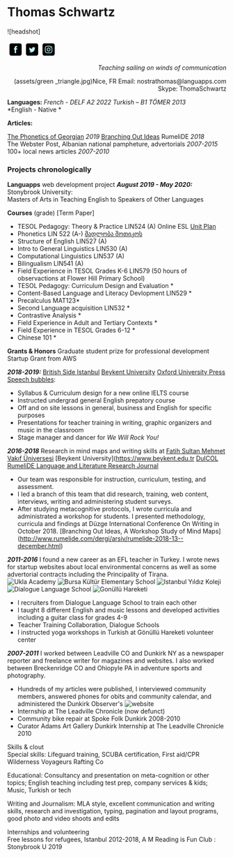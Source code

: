 # Thomas Schwartz
![headshot] 
<div style="display:flex;flex-wrap:wrap"><a href="https://facebook.com/growlroar" target="_blank" rel="noopener noreferrer" style="text-decoration:none;border:0;width:24px;height:24px;padding:2px;margin:5px;color:#c3f4fb;border-radius:15%;background-color:#000000;"><svg class="niftybutton-facebook" style="display:block;fill:currentColor" data-tag="fac" data-name="Facebook" viewBox="0 0 512 512" preserveAspectRatio="xMidYMid meet">
    <path d="M211.9 197.4h-36.7v59.9h36.7V433.1h70.5V256.5h49.2l5.2-59.1h-54.4c0 0 0-22.1 0-33.7 0-13.9 2.8-19.5 16.3-19.5 10.9 0 38.2 0 38.2 0V82.9c0 0-40.2 0-48.8 0 -52.5 0-76.1 23.1-76.1 67.3C211.9 188.8 211.9 197.4 211.9 197.4z"></path>
</svg></a><a href="https://twitter.com/TomsEnglishClas" target="_blank" rel="noopener noreferrer" style="text-decoration:none;border:0;width:24px;height:24px;padding:2px;margin:5px;color:#c3f4fb;border-radius:15%;background-color:#000000;"><svg class="niftybutton-twitter" style="display:block;fill:currentColor" data-tag="twi" data-name="Twitter" viewBox="0 0 512 512" preserveAspectRatio="xMidYMid meet">
    <path d="M419.6 168.6c-11.7 5.2-24.2 8.7-37.4 10.2 13.4-8.1 23.8-20.8 28.6-36 -12.6 7.5-26.5 12.9-41.3 15.8 -11.9-12.6-28.8-20.6-47.5-20.6 -42 0-72.9 39.2-63.4 79.9 -54.1-2.7-102.1-28.6-134.2-68 -17 29.2-8.8 67.5 20.1 86.9 -10.7-0.3-20.7-3.3-29.5-8.1 -0.7 30.2 20.9 58.4 52.2 64.6 -9.2 2.5-19.2 3.1-29.4 1.1 8.3 25.9 32.3 44.7 60.8 45.2 -27.4 21.4-61.8 31-96.4 27 28.8 18.5 63 29.2 99.8 29.2 120.8 0 189.1-102.1 185-193.6C399.9 193.1 410.9 181.7 419.6 168.6z"></path>
</svg></a><a href="https://www.instagram.com/form_like_water/" target="_blank" rel="noopener noreferrer" style="text-decoration:none;border:0;width:24px;height:24px;padding:2px;margin:5px;color:#c3f4fb;border-radius:15%;background-color:#000000;"><svg class="niftybutton-instagram" style="display:block;fill:currentColor" data-tag="ins" data-name="Instagram" viewBox="0 0 512 512" preserveAspectRatio="xMidYMid meet">
    <path d="M256 109.3c47.8 0 53.4 0.2 72.3 1 17.4 0.8 26.9 3.7 33.2 6.2 8.4 3.2 14.3 7.1 20.6 13.4 6.3 6.3 10.1 12.2 13.4 20.6 2.5 6.3 5.4 15.8 6.2 33.2 0.9 18.9 1 24.5 1 72.3s-0.2 53.4-1 72.3c-0.8 17.4-3.7 26.9-6.2 33.2 -3.2 8.4-7.1 14.3-13.4 20.6 -6.3 6.3-12.2 10.1-20.6 13.4 -6.3 2.5-15.8 5.4-33.2 6.2 -18.9 0.9-24.5 1-72.3 1s-53.4-0.2-72.3-1c-17.4-0.8-26.9-3.7-33.2-6.2 -8.4-3.2-14.3-7.1-20.6-13.4 -6.3-6.3-10.1-12.2-13.4-20.6 -2.5-6.3-5.4-15.8-6.2-33.2 -0.9-18.9-1-24.5-1-72.3s0.2-53.4 1-72.3c0.8-17.4 3.7-26.9 6.2-33.2 3.2-8.4 7.1-14.3 13.4-20.6 6.3-6.3 12.2-10.1 20.6-13.4 6.3-2.5 15.8-5.4 33.2-6.2C202.6 109.5 208.2 109.3 256 109.3M256 77.1c-48.6 0-54.7 0.2-73.8 1.1 -19 0.9-32.1 3.9-43.4 8.3 -11.8 4.6-21.7 10.7-31.7 20.6 -9.9 9.9-16.1 19.9-20.6 31.7 -4.4 11.4-7.4 24.4-8.3 43.4 -0.9 19.1-1.1 25.2-1.1 73.8 0 48.6 0.2 54.7 1.1 73.8 0.9 19 3.9 32.1 8.3 43.4 4.6 11.8 10.7 21.7 20.6 31.7 9.9 9.9 19.9 16.1 31.7 20.6 11.4 4.4 24.4 7.4 43.4 8.3 19.1 0.9 25.2 1.1 73.8 1.1s54.7-0.2 73.8-1.1c19-0.9 32.1-3.9 43.4-8.3 11.8-4.6 21.7-10.7 31.7-20.6 9.9-9.9 16.1-19.9 20.6-31.7 4.4-11.4 7.4-24.4 8.3-43.4 0.9-19.1 1.1-25.2 1.1-73.8s-0.2-54.7-1.1-73.8c-0.9-19-3.9-32.1-8.3-43.4 -4.6-11.8-10.7-21.7-20.6-31.7 -9.9-9.9-19.9-16.1-31.7-20.6 -11.4-4.4-24.4-7.4-43.4-8.3C310.7 77.3 304.6 77.1 256 77.1L256 77.1z"></path>
    <path d="M256 164.1c-50.7 0-91.9 41.1-91.9 91.9s41.1 91.9 91.9 91.9 91.9-41.1 91.9-91.9S306.7 164.1 256 164.1zM256 315.6c-32.9 0-59.6-26.7-59.6-59.6s26.7-59.6 59.6-59.6 59.6 26.7 59.6 59.6S288.9 315.6 256 315.6z"></path>
    <circle cx="351.5" cy="160.5" r="21.5"></circle>
</svg></a></div>

<p align="right"><i> Teaching sailing on winds of communication </i></p>  
<p align="right">(assets/green _triangle.jpg)Nice, FR  
Email: nostrathomas@languapps.com  
Skype: ThomaSchwartz </p>

**Languages:** 
*French - DELF A2 _2022_*
*Turkish – B1 TÖMER _2013_*  
*English - Native *

**Articles:**  

[The Phonetics of Georgian](https://nostrathomas0.github.io/1/kwarks/Georgian_Pratt_Anaysis.pdf) _2019_
[Branching Out Ideas](/1/) RumeliDE _2018_  
The Webster Post, Albanian national pampheture, advertorials _2007-2015_  
100+ local news articles _2007-2010_ 

### Projects chronologically    
**Languapps** web development project 
**_August 2019 - May 2020:_** Stonybrook University:  
Masters of Arts in Teaching English to Speakers of Other Languages  

  
**Courses** (grade) [Term Paper]
* TESOL Pedagogy: Theory & Practice LIN524 (A) Online ESL [Unit Plan](kwarks/unit_plan.pdf)
* Phonetics LIN 522 (A-) [მადლობა შოთიკოს](https://nostrathomas0.github.io/1/kwarks/Georgian_Pratt_Anaysis.pdf) 
* Structure of English LIN527 (A)
* Intro to General Linguistics LIN530 (A)
* Computational Linguistics LIN537 (A)
* Bilingualism LIN541 (A)
* Field Experience in TESOL Grades K-6 LIN579 (50 hours of observactions at Flower  Hill Primary School) 
* TESOL Pedagogy: Curriculum Design and Evaluation *
* Content-Based Language and Literacy Devlopment LIN529 *
* Precalculus MAT123*
* Second Language acquisition LIN532 *
* Contrastive Analysis *
* Field Experience in Adult and Tertiary Contexts *
* Field Experience in TESOL Grades 6-12 *
* Chinese 101 *

**Grants & Honors**
Graduate student prize for professional development  
Startup Grant from AWS

**_2018-2019:_** [British Side Istanbul](https://britishside.com/ "British Side Istanbul") [Beykent University](https://www.beykent.edu.tr/aday/kayit-kabul/yabanci-dil-hazirlik "Beykent University") [Oxford University Press](https://global.oup.com/?cc=tr "Oxford University Press") [Speech bubbles](http://speechbubbles.org "Speech bubbles"):
* Syllabus & Curriculum design for a new online IELTS course 
* Instructed undergrad general English prepatory course 
* Off and on site lessons in general, business and English for specific purposes
* Presentations for teacher training in writing, graphic organizers and music in the classroom
* Stage manager and dancer for _We Will Rock You!_


**_2016-2018_** Research in mind maps and writing skills at [Fatih Sultan Mehmet Vakıf Üniversesi](http://prep.fsm.edu.tr/) [Beykent University](https://www.beykent.edu.tr [DuICOL](https://www.duzce.edu.tr/13963-duyurus-duzce-university-international-conference-on-language-duicol-writing) [RumeliDE Language and Literature Research Journal](http://www.rumelide.com/)
* Our team was responsible for instruction, curriculum, testing, and assessment.
* I led a branch of this team that did research, training, web content, interviews, writing and administering student surveys.
* After studying metacognitive protocols, I wrote curricula and administrated a workshop for students. I presented methodology, curricula and findings at Düzge International Conference On Writing in  October 2018. [Branching Out Ideas, A Workshop Study of Mind Maps] (http://www.rumelide.com/dergi/arsiv/rumelide-2018-13--december.html)  

**_2011-2016_** I found a new career as an EFL teacher in Turkey. I wrote news for startup websites about local environmental concerns as well as some advertorial contracts including the Principality of Tirana.    
![Ukla Academy](https://www.ukla.com.tr/english/) ![Bursa Kültür Elementary School](http://www.niluferkulturkoleji.com/) ![Istanbul Yıldız Koleji](https://www.yildizkoleji.k12.tr) ![Dialogue Language School](https://www.dialogue.com.tr/) ![Gonüllü Hareketi](http://www.gonulluhareketi.org/)
* I recruiters from Dialogue Language School to train each other
* I taught 8 different English and music lessons and developed activities including a guitar class for grades 4-9
* Teacher Training Collaboration, Dialogue Schools
* I instructed yoga workshops in Turkish at Gönüllü Hareketi volunteer center 

**_2007-2011_** I worked between Leadville CO and Dunkirk NY as a newspaper reporter and freelance writer for magazines and websites. I also worked between Breckenridge CO and Ohiopyle PA in adventure sports and photography.
* Hundreds of my articles were published, I interviewed community members, answered phones for obits and community calendar, and administered the Dunkirk Observer's ![website](https://observertoday.com) 
* Internship at The Leadville Chronicle (now defunct) 
* Community bike repair at Spoke Folk Dunkirk 2008-2010
* Curator Adams Art Gallery Dunkirk Internship at The Leadville Chronicle 2010

  
Skills & clout  
Special skills: Lifeguard training, SCUBA certification, First aid/CPR Wilderness Voyageurs Rafting Co

Educational: Consultancy and presentation on meta-cognition or other topics; English teaching including test prep, company services & kids; Music, Turkish or tech

Writing and Journalism: MLA style, excellent communication and writing skills, research and investigation, typing, pagination and layout programs, good photo and video shoots and edits 

Internships and volunteering  
Free lessons for refugees, Istanbul 2012-2018, A M
Reading is Fun Club : Stonybrook U 2019
